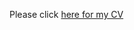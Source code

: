 <p>Please click <a href="https://github.com/yalequan/yalequan.github.io/blob/main/files/Yale_Quan_CV_github.pdf" target="_blank">here for my CV</a>